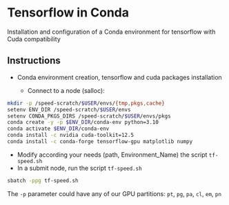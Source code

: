 # Tensorflow in Conda
Installation and configuration of a Conda environment for tensorflow with Cuda compatibility

## Instructions
* Conda environment creation, tensorflow and cuda packages installation

    * Connect to a node (salloc):
```bash
mkdir -p /speed-scratch/$USER/envs/{tmp,pkgs,cache}
setenv ENV_DIR /speed-scratch/$USER/envs
setenv CONDA_PKGS_DIRS /speed-scratch/$USER/envs/pkgs
conda create -y -p $ENV_DIR/conda-env python=3.10
conda activate $ENV_DIR/conda-env
conda install -c nvidia cuda-toolkit=12.5
conda install -c conda-forge tensorflow-gpu matplotlib numpy
```
* Modify according your needs (path, Environment_Name) the script `tf-speed.sh`
* In a submit node, run the script `tf-speed.sh`
```bash
sbatch -ppg tf-speed.sh
```
The `-p` parameter could have any of our GPU partitions: `pt`, `pg`, `pa`, `cl`, `em`, `pn`
        